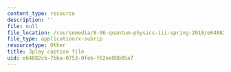 ```yaml
---
content_type: resource
description: ''
file: null
file_location: /coursemedia/8-06-quantum-physics-iii-spring-2018/e64882cb7bba07530febf62ee80b85a7_67yCE-yt0T8.srt
file_type: application/x-subrip
resourcetype: Other
title: 3play caption file
uid: e64882cb-7bba-0753-0feb-f62ee80b85a7
---
```

